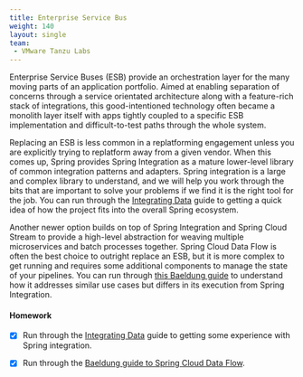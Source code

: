 ```yaml
---
title: Enterprise Service Bus
weight: 140
layout: single
team:
 - VMware Tanzu Labs
---
```


Enterprise Service Buses (ESB) provide an orchestration layer for the many moving parts of an application portfolio. Aimed at enabling separation of concerns through a service orientated architecture along with a feature-rich stack of integrations, this good-intentioned technology often became a monolith layer itself with apps tightly coupled to a specific ESB implementation and difficult-to-test paths through the whole system.

Replacing an ESB is less common in a replatforming engagement unless you are explicitly trying to replatform away from a given vendor. When this comes up, Spring provides Spring Integration as a mature lower-level library of common integration patterns and adapters. Spring integration is a large and complex library to understand, and we will help you work through the bits that are important to solve your problems if we find it is the right tool for the job. You can run through the [Integrating Data](https://spring.io/guides/gs/integration/) guide to getting a quick idea of how the project fits into the overall Spring ecosystem.

Another newer option builds on top of Spring Integration and Spring Cloud Stream to provide a high-level abstraction for weaving multiple microservices and batch processes together. Spring Cloud Data Flow is often the best choice to outright replace an ESB, but it is more complex to get running and requires some additional components to manage the state of your pipelines. You can run through [this Baeldung guide](https://www.baeldung.com/spring-cloud-data-flow-stream-processing) to understand how it addresses similar use cases but differs in its execution from Spring Integration.


#### Homework

- [x] Run through the [Integrating Data](https://spring.io/guides/gs/integration/) guide to getting some experience with Spring integration.

- [x] Run through the [Baeldung guide to Spring Cloud Data Flow](https://www.baeldung.com/spring-cloud-data-flow-stream-processing).

